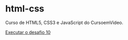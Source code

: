 # html-css
Curso de HTML5, CSS3 e JavaScript do CursoemVideo.

<a href="https://fortraint.github.io/html-css/Desafios/d010/android.html">Executar o desafio 10